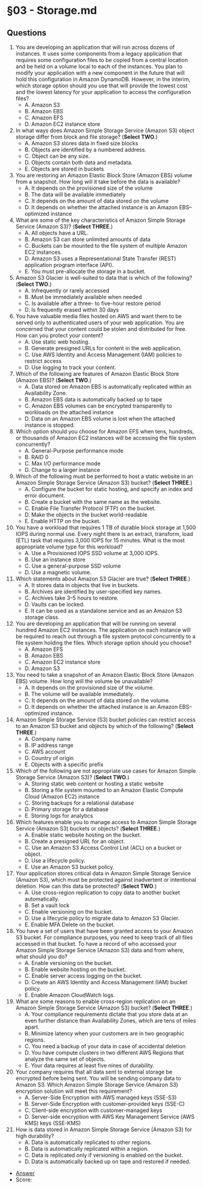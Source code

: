 # §03 - Storage.md

## Questions
1. You are developing an application that will run across dozens of instances. It uses some
components from a legacy application that requires some configuration files to be copied
from a central location and be held on a volume local to each of the instances. You
plan to modify your application with a new component in the future that will hold this
configuration in Amazon DynamoDB. However, in the interim, which storage option
should you use that will provide the lowest cost and the lowest latency for your application
to access the configuration files?
    * A. Amazon S3
    * B. Amazon EBS
    * C. Amazon EFS
    * D. Amazon EC2 instance store
2. In what ways does Amazon Simple Storage Service (Amazon S3) object storage differ from
block and file storage? (**Select TWO**.)
    * A. Amazon S3 stores data in fixed size blocks
    * B. Objects are identified by a numbered address.
    * C. Object can be any size.
    * D. Objects contain both data and metadata.
    * E. Objects are stored in buckets
3. You are restoring an Amazon Elastic Block Store (Amazon EBS) volume from a snapshot.
How long will it take before the data is available?
    * A. It depends on the provisioned size of the volume
    * B. The data will be available immediately
    * C. It depends on the amount of data stored on the volume
    * D. It depends on whether the attached instance is an Amazon EBS–optimized instance
4. What are some of the key characteristics of Amazon Simple Storage Service (Amazon S3)?
(**Select THREE**.)
    * A. All objects have a URL.
    * B. Amazon S3 can store unlimited amounts of data
    * C. Buckets can be mounted to the file system of multiple Amazon EC2 instances.
    * D. Amazon S3 uses a Representational State Transfer (REST) application program
interface (API).
    * E. You must pre-allocate the storage in a bucket.
5. Amazon S3 Glacier is well-suited to data that is which of the following? (**Select TWO**.)
    * A. Infrequently or rarely accessed
    * B. Must be immediately available when needed
    * C. Is available after a three- to five-hour restore period
    * D. Is frequently erased within 30 days
6. You have valuable media files hosted on AWS and want them to be served only to authenticated users of your web application. You are concerned that your content could be stolen
and distributed for free. How can you protect your content?
    * A. Use static web hosting.
    * B. Generate presigned URLs for content in the web application.
    * C. Use AWS Identity and Access Management (IAM) policies to restrict access
    * D. Use logging to track your content.
7. Which of the following are features of Amazon Elastic Block Store (Amazon EBS)?
(**Select TWO**.)
    * A. Data stored on Amazon EBS is automatically replicated within an Availability Zone.
    * B. Amazon EBS data is automatically backed up to tape
    * C. Amazon EBS volumes can be encrypted transparently to workloads on the attached
instance
    * D. Data on an Amazon EBS volume is lost when the attached instance is stopped.
8. Which option should you choose for Amazon EFS when tens, hundreds, or thousands of
Amazon EC2 instances will be accessing the file system concurrently?
    * A. General-Purpose performance mode
    * B. RAID 0
    * C. Max I/O performance mode
    * D. Change to a larger instance
9. Which of the following must be performed to host a static website in an Amazon Simple
Storage Service (Amazon S3) bucket? (**Select THREE**.)
    * A. Configure the bucket for static hosting, and specify an index and error document.
    * B. Create a bucket with the same name as the website.
    * C. Enable File Transfer Protocol (FTP) on the bucket.
    * D. Make the objects in the bucket world-readable
    * E. Enable HTTP on the bucket.
10. You have a workload that requires 1 TB of durable block storage at 1,500 IOPS during
normal use. Every night there is an extract, transform, load (ETL) task that requires 3,000
IOPS for 15 minutes. What is the most appropriate volume type for this workload?
    * A. Use a Provisioned IOPS SSD volume at 3,000 IOPS.
    * B. Use an instance store
    * C. Use a general-purpose SSD volume
    * D. Use a magnetic volume.
11. Which statements about Amazon S3 Glacier are true? (**Select THREE**.)
    * A. It stores data in objects that live in buckets.
    * B. Archives are identified by user-specified key names.
    * C. Archives take 3–5 hours to restore.
    * D. Vaults can be locked.
    * E. It can be used as a standalone service and as an Amazon S3 storage class.
12. You are developing an application that will be running on several hundred Amazon EC2
instances. The application on each instance will be required to reach out through a file
system protocol concurrently to a file system holding the files. Which storage option should
you choose?
    * A. Amazon EFS
    * B. Amazon EBS
    * C. Amazon EC2 instance store
    * D. Amazon S3
13. You need to take a snapshot of an Amazon Elastic Block Store (Amazon EBS) volume. How
long will the volume be unavailable?
    * A. It depends on the provisioned size of the volume.
    * B. The volume will be available immediately.
    * C. It depends on the amount of data stored on the volume.
    * D. It depends on whether the attached instance is an Amazon EBS–optimized instance.
14. Amazon Simple Storage Service (S3) bucket policies can restrict access to an Amazon S3
bucket and objects by which of the following? (**Select THREE**.)
    * A. Company name
    * B. IP address range
    * C. AWS account
    * D. Country of origin
    * E. Objects with a specific prefix
15. Which of the following are not appropriate use cases for Amazon Simple Storage Service
(Amazon S3)? (**Select TWO**.)
    * A. Storing static web content or hosting a static website
    * B. Storing a file system mounted to an Amazon Elastic Compute Cloud (Amazon EC2) instance
    * C. Storing backups for a relational database
    * D. Primary storage for a database
    * E. Storing logs for analytics
16. Which features enable you to manage access to Amazon Simple Storage Service (Amazon S3)
buckets or objects? (**Select THREE**.)
    * A. Enable static website hosting on the bucket.
    * B. Create a presigned URL for an object.
    * C. Use an Amazon S3 Access Control List (ACL) on a bucket or object.
    * D. Use a lifecycle policy.
    * E. Use an Amazon S3 bucket policy.
17. Your application stores critical data in Amazon Simple Storage Service (Amazon S3),
which must be protected against inadvertent or intentional deletion. How can this data be
protected? (**Select TWO**.)
    * A. Use cross-region replication to copy data to another bucket automatically.
    * B. Set a vault lock
    * C. Enable versioning on the bucket.
    * D. Use a lifecycle policy to migrate data to Amazon S3 Glacier.
    * E. Enable MFA Delete on the bucket.
18. You have a set of users that have been granted access to your Amazon S3 bucket. For
compliance purposes, you need to keep track of all files accessed in that bucket. To have a
record of who accessed your Amazon Simple Storage Service (Amazon S3) data and from
where, what should you do?
    * A. Enable versioning on the bucket.
    * B. Enable website hosting on the bucket.
    * C. Enable server access logging on the bucket.
    * D. Create an AWS Identity and Access Management (IAM) bucket policy.
    * E. Enable Amazon CloudWatch logs.
19. What are some reasons to enable cross-region replication on an Amazon Simple Storage
Service (Amazon S3) bucket? (**Select THREE**.)
    * A. Your compliance requirements dictate that you store data at an even further distance
than Availability Zones, which are tens of miles apart.
    * B. Minimize latency when your customers are in two geographic regions.
    * C. You need a backup of your data in case of accidental deletion
    * D. You have compute clusters in two different AWS Regions that analyze the same set of objects.
    * E. Your data requires at least five nines of durability.
20. Your company requires that all data sent to external storage be encrypted before being sent.
You will be sending company data to Amazon S3. Which Amazon Simple Storage Service
(Amazon S3) encryption solution will meet this requirement?
    * A. Server-Side Encryption with AWS managed keys (SSE-S3)
    * B. Server-Side Encryption with customer-provided keys (SSE-C)
    * C. Client-side encryption with customer-managed keys
    * D. Server-side encryption with AWS Key Management Service (AWS KMS) keys (SSE-KMS)
21. How is data stored in Amazon Simple Storage Service (Amazon S3) for high durability?
    * A. Data is automatically replicated to other regions.
    * B. Data is automatically replicated within a region.
    * C. Data is replicated only if versioning is enabled on the bucket.
    * D. Data is automatically backed up on tape and restored if needed.
* [Answer]()
* Score: 
